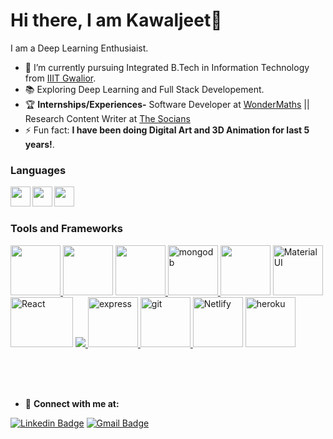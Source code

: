 # Hi there, I am Kawaljeet👋

I am a Deep Learning Enthusiaist. 

  
- 🔭 I’m currently pursuing Integrated B.Tech in Information Technology from [IIIT Gwalior](https://www.iiitm.ac.in/index.php/en/).
- :books: Exploring Deep Learning and Full Stack Developement.  
- :trophy: **Internships/Experiences-** Software Developer at [WonderMaths](https://www.wondermaths.com/) || Research Content Writer at [The Socians](https://www.thesocians.com/)
- ⚡ Fun fact: **I have been doing Digital Art and 3D Animation for last 5 years!**.


### Languages
<img align="left" height="32" width="32" src="https://cdn.jsdelivr.net/npm/simple-icons@v3/icons/cplusplus.svg" />
<img align="left" height="32" width="32" src="https://cdn.jsdelivr.net/npm/simple-icons@v3/icons/javascript.svg" />
<img align="left" height="32" width="32" src="https://cdn.jsdelivr.net/npm/simple-icons@v3/icons/python.svg" />

<br/>
<br/>


### Tools and Frameworks

<p align="left">

 
 <a href="https://www.w3.org/html/" target="_blank"> <img src="https://img.icons8.com/color/48/000000/html-5.png" width="80" height="80"/> </a>
 <a href="https://www.w3.org/css/" target="_blank"><img src="https://img.icons8.com/color/48/000000/css3.png"  width="80" height="80"/></a>
 <a href="https://developer.mozilla.org/en-US/docs/Web/JavaScript" target="_blank">
 <img src="https://img.icons8.com/color/48/000000/javascript.png" width="80" height="80"/> </a>
 <a href="https://www.mongodb.com/" target="_blank"> <img src="https://www.vectorlogo.zone/logos/mongodb/mongodb-icon.svg" alt="mongodb" width="80" height="80"/> </a> 
 <a href="https://firebase.google.com/" target="_blank"><img src="https://img.icons8.com/color/48/000000/firebase.png" width="80" height="80"/></a> 
 <a href="https://reactjs.org/" target="_blank">
 <a href="https://material-ui.com" target="_blank"> <img src="https://material-ui.com/static/logo.png" alt="Material UI" width="80" height="80"/> </a>
 <img src="https://upload.wikimedia.org/wikipedia/commons/thumb/a/a7/React-icon.svg/1280px-React-icon.svg.png" alt="React" width="100" height="80"/> </a>
 <a href="https://nodejs.org" target="_blank"> <img src="https://img.icons8.com/color/48/000000/nodejs.png"/> </a> 
 <a href="https://expressjs.com" target="_blank"> <img src="https://www.vectorlogo.zone/logos/expressjs/expressjs-ar21.svg" alt="express" height="80"/> </a>
 <a href="https://www.netlify.com" target="_blank"> 
 <a href="https://git-scm.com/" target="_blank"> <img src="https://www.vectorlogo.zone/logos/git-scm/git-scm-icon.svg" alt="git" width="80" height="80"/> </a>
 <img src="https://www.netlify.com/img/press/logos/logomark.png" alt="Netlify" width="80" height="80"/> </a>
 <a href="https://heroku.com" target="_blank"> <img src="https://www.vectorlogo.zone/logos/heroku/heroku-icon.svg" alt="heroku" width="80" height="80"/> </a>
 </p>

<br/>
<br/>
<br/>

- :handshake:  **Connect with me at:**                                                                                                                                             

[![Linkedin Badge](https://img.shields.io/badge/-Kawaljeet%20Singh%20Batra-blue?style=flat-square&logo=Linkedin&logoColor=white&link=https://www.linkedin.com/in/kawaljeetsinghbatra/)](https://www.linkedin.com/in/kawaljeetsinghbatra/)                                    [![Gmail Badge](https://img.shields.io/badge/-batrakawaljeetsingh@gmail.com-c14438?style=flat-square&logo=Gmail&logoColor=white&link=mailto:batrakawaljeetsingh@gmail.com)](mailto:batrakawaljeetsingh@gmail.com)                                                                                                                                                                       
<!---
[![Gmail Badge](https://img.shields.io/badge/-shambhavishandilya01@gmail.com-c14438?style=flat-square&logo=Gmail&logoColor=white&link=mailto:shambhavishandilya01@gmail.com)](mailto:shambhavishandilya01@gmail.com) 
[![Instagram Badge](https://img.shields.io/badge/-@savi.1311-e4405f?style=flat-square&labelColor=f94877&logo=instagram&logoColor=white&link=https://www.instagram.com/savi.1311/)]
-->
<!--- 😄 Pronouns: ... -->
<!--
- 👯 I’m looking to collaborate on ...
- 🤔 I’m looking for help with ...
[<img align = "left" width = "22px" src = "https://raw/githubusercontent.com/iconic/open-iconic/master/svg/globe.svg" />][website]
- 📫 Contact me at: batrakawaljeetsingh@gmail.com
- 💬 Ask me about ... -->
